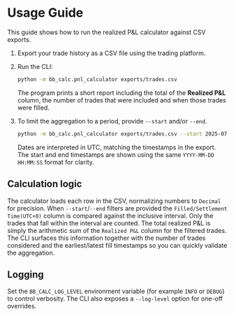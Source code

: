# Usage Guide

This guide shows how to run the realized P&L calculator against CSV exports.

1. Export your trade history as a CSV file using the trading platform.
2. Run the CLI:

   ```bash
   python -m bb_calc.pnl_calculator exports/trades.csv
   ```

   The program prints a short report including the total of the **Realized P&L**
   column, the number of trades that were included and when those trades were
   filled.

3. To limit the aggregation to a period, provide `--start` and/or `--end`.

   ```bash
   python -m bb_calc.pnl_calculator exports/trades.csv --start 2025-07-01 --end 2025-07-31
   ```

   Dates are interpreted in UTC, matching the timestamps in the export.  The
   start and end timestamps are shown using the same ``YYYY-MM-DD HH:MM:SS``
   format for clarity.

## Calculation logic

The calculator loads each row in the CSV, normalizing numbers to ``Decimal``
for precision.  When ``--start``/``--end`` filters are provided the
``Filled/Settlement Time(UTC+0)`` column is compared against the inclusive
interval.  Only the trades that fall within the interval are counted.  The
total realized P&L is simply the arithmetic sum of the ``Realized P&L`` column
for the filtered trades.  The CLI surfaces this information together with the
number of trades considered and the earliest/latest fill timestamps so you can
quickly validate the aggregation.

## Logging

Set the `BB_CALC_LOG_LEVEL` environment variable (for example `INFO` or `DEBUG`)
to control verbosity.  The CLI also exposes a `--log-level` option for
one-off overrides.
